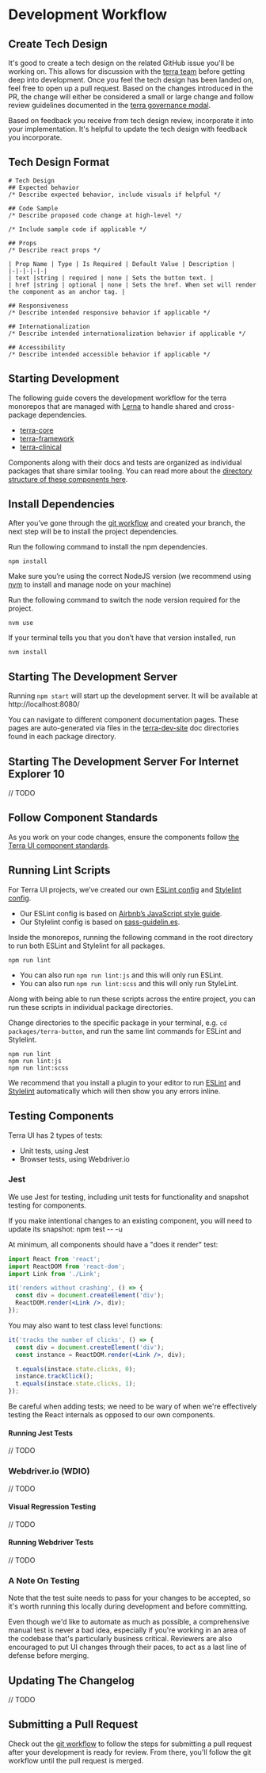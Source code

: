 # Development Workflow

## Create Tech Design
It's good to create a tech design on the related GitHub issue you'll be working on. This allows for discussion with the [terra team](https://github.com/orgs/cerner/teams/terra) before getting deep into development. Once you feel the tech design has been landed on, feel free to open up a pull request. Based on the changes introduced in the PR, the change will either be considered a small or large change and follow review guidelines documented in the [terra governance modal](https://github.com/cerner/terra-ui/blob/master/GOVERNANCE.md).

Based on feedback you receive from tech design review, incorporate it into your implementation. It's helpful to update the tech design with feedback you incorporate.

## Tech Design Format

```
# Tech Design
## Expected behavior
/* Describe expected behavior, include visuals if helpful */

## Code Sample
/* Describe proposed code change at high-level */

/* Include sample code if applicable */

## Props
/* Describe react props */

| Prop Name | Type | Is Required | Default Value | Description |
|-|-|-|-|-|
| text |string | required | none | Sets the button text. |
| href |string | optional | none | Sets the href. When set will render the component as an anchor tag. |

## Responsiveness
/* Describe intended responsive behavior if applicable */

## Internationalization
/* Describe intended internationalization behavior if applicable */

## Accessibility
/* Describe intended accessible behavior if applicable */
```

## Starting Development
The following guide covers the development workflow for the terra monorepos that are managed with [Lerna](https://lernajs.io/) to handle shared and cross-package dependencies.

* [terra-core](https://github.com/cerner/terra-core)
* [terra-framework](https://github.com/cerner/terra-framework)
* [terra-clinical](https://github.com/cerner/terra-clinical)

Components along with their docs and tests are organized as individual packages that share similar tooling. You can read more about the [directory structure of these components here](https://github.com/cerner/generator-terra-module#generated-package).

## Install Dependencies

After you’ve gone through the [git workflow](#/contributing/terra-ui/git-workflow) and created your branch, the next step will be to install the project dependencies.

Run the following command to install the npm dependencies.

`npm install`

Make sure you’re using the correct NodeJS version (we recommend using [nvm](https://github.com/creationix/nvm) to install and manage node on your machine)

Run the following command to switch the node version required for the project.

`nvm use`

If your terminal tells you that you don’t have that version installed, run

`nvm install`

## Starting The Development Server

Running `npm start` will start up the development server. It will be available at http://localhost:8080/

You can navigate to different component documentation pages. These pages are auto-generated via files in the  [terra-dev-site](https://github.com/cerner/terra-dev-site) doc directories found in each package directory.

## Starting The Development Server For Internet Explorer 10

// TODO

## Follow Component Standards
As you work on your code changes, ensure the components follow [the Terra UI component standards](https://github.com/cerner/terra-core/wiki/Component-Features).

## Running Lint Scripts
For Terra UI projects, we’ve created our own [ESLint config](https://github.com/cerner/eslint-config-terra) and [Stylelint config](https://github.com/cerner/stylelint-config-terra).

* Our ESLint config is based on [Airbnb’s JavaScript style guide](https://github.com/airbnb/javascript).
* Our Stylelint config is based on [sass-guidelin.es](https://sass-guidelin.es/).

Inside the monorepos, running the following command in the root directory to run both ESLint and Stylelint for all packages.

`npm run lint`

* You can also run `npm run lint:js` and this will only run ESLint.
* You can also run `npm run lint:scss` and this will only run StyleLint.

Along with being able to run these scripts across the entire project, you can run these scripts in individual package directories.

Change directories to the specific package in your terminal, e.g. `cd packages/terra-button`, and run the same lint commands for ESLint and Stylelint.

```
npm run lint
npm run lint:js
npm run lint:scss
```

We recommend that you install a plugin to your editor to run [ESLint](https://eslint.org/docs/user-guide/integrations#editors) and [Stylelint](https://stylelint.io/user-guide/complementary-tools/#editor-plugins) automatically which will then show you any errors inline.

## Testing Components

Terra UI has 2 types of tests:
* Unit tests, using Jest
* Browser tests, using Webdriver.io

### Jest
We use Jest for testing, including unit tests for functionality and snapshot testing for components.

If you make intentional changes to an existing component, you will need to update its snapshot:
npm test -- -u

At minimum, all components should have a "does it render" test:

```jsx
import React from 'react';
import ReactDOM from 'react-dom';
import Link from './Link';

it('renders without crashing', () => {
  const div = document.createElement('div');
  ReactDOM.render(<Link />, div);
});
```


You may also want to test class level functions:

```jsx
it('tracks the number of clicks', () => {
  const div = document.createElement('div');
  const instance = ReactDOM.render(<Link />, div);

  t.equals(instace.state.clicks, 0);
  instance.trackClick();
  t.equals(instace.state.clicks, 1);
});
```

Be careful when adding tests; we need to be wary of when we're effectively testing the React internals as opposed to our own components.

#### Running Jest Tests

// TODO

### Webdriver.io (WDIO)

// TODO

#### Visual Regression Testing

// TODO

#### Running Webdriver Tests

// TODO

### A Note On Testing

Note that the test suite needs to pass for your changes to be accepted, so it's worth running this locally during development and before committing.

Even though we'd like to automate as much as possible, a comprehensive manual test is never a bad idea, especially if you're working in an area of the codebase that's particularly business critical. Reviewers are also encouraged to put UI changes through their paces, to act as a last line of defense before merging.

## Updating The Changelog

// TODO

## Submitting a Pull Request
Check out the [git workflow](#/contributing/terra-ui/git-workflow) to follow the steps for submitting a pull request after your development is ready for review. From there, you'll follow the git workflow until the pull request is merged.
